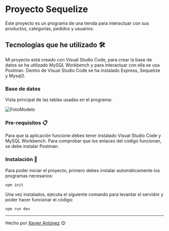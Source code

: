 # Proyecto Sequelize
Este proyecto es un programa de una tienda para interactuar con sus productos, categorías, pedidos y usuarios.

## Tecnologías que he utilizado 🛠️

Mi proyecto está creado con Visual Studio Code, para crear la base de datos se ha utilizado MySQL Workbench y para interactuar con ella se usa Postman.
Dentro de Visual Studio Code se ha instalado Express, Sequelize y Mysql2.

### Base de datos

Vista principal de las tablas usadas en el programa:

![FotoModelo](https://github.com/user-attachments/assets/38249923-84b1-4381-9dfe-c4fbf938fe41)

### Pre-requisitos 📋

Para que la aplicación funcione debes tener instalado Visual Studio Code y MySQL Workbench.
Para comprobar que los enlaces del código funcionan, se debe instalar Postman.

### Instalación 🔧

Para poder iniciar el proyecto, primero debes instalar automáticamente los programas necesarios:

```
npm init
```

Una vez instalados, ejecuta el siguiente comando para levantar el servidor y poder hacer funcionar el código:

```
npm run dev
```

---
Hecho por [Xavier Antúnez](https://github.com/xavixam) 😊
